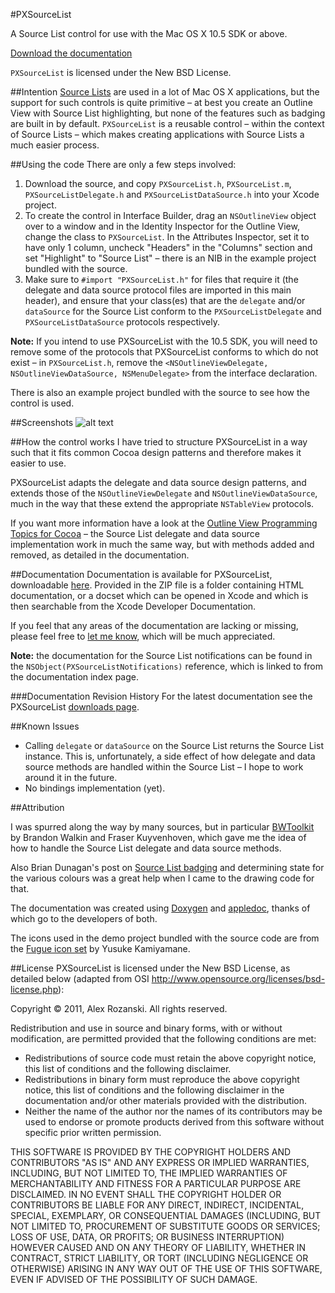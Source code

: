 #PXSourceList

A Source List control for use with the Mac OS X 10.5 SDK or above.

[Download the documentation][1]

`PXSourceList` is licensed under the New BSD License.

##Intention
[Source Lists][2] are used in a lot of Mac OS X applications, but the support for such controls is quite primitive – at best you create an Outline View with Source List highlighting, but none of the features such as badging are built in by default. `PXSourceList` is a reusable control – within the context of Source Lists – which makes creating applications with Source Lists a much easier process.

##Using the code
There are only a few steps involved:

 1. Download the source, and copy `PXSourceList.h`, `PXSourceList.m`, `PXSourceListDelegate.h` and `PXSourceListDataSource.h` into your Xcode project.
 2. To create the control in Interface Builder, drag an `NSOutlineView` object over to a window and in the Identity Inspector for the Outline View, change the class to `PXSourceList`. In the Attributes Inspector, set it to have only 1 column, uncheck "Headers" in the "Columns" section and set "Highlight" to "Source List" – there is an NIB in the example project bundled with the source.
 3. Make sure to `#import "PXSourceList.h"` for files that require it (the delegate and data source protocol files are imported in this main header), and ensure that your class(es) that are the `delegate` and/or `dataSource` for the Source List conform to the `PXSourceListDelegate` and `PXSourceListDataSource` protocols respectively.

**Note:** If you intend to use PXSourceList with the 10.5 SDK, you will need to remove some of the protocols that PXSourceList conforms to which do not exist – in `PXSourceList.h`, remove the `<NSOutlineViewDelegate, NSOutlineViewDataSource, NSMenuDelegate>` from the interface declaration.

There is also an example project bundled with the source to see how the control is used.

##Screenshots
![alt text][3]

##How the control works
I have tried to structure PXSourceList in a way such that it fits common Cocoa design patterns and therefore makes it easier to use.

PXSourceList adapts the delegate and data source design patterns, and extends those of the `NSOutlineViewDelegate` and `NSOutlineViewDataSource`, much in the way that these extend the appropriate `NSTableView` protocols.

If you want more information have a look at the [Outline View Programming Topics for Cocoa][4] – the Source List delegate and data source implementation work in much the same way, but with methods added and removed, as detailed in the documentation.

##Documentation
Documentation is available for PXSourceList, downloadable [here][5]. Provided in the ZIP file is a folder containing HTML documentation, or a docset which can be opened in Xcode and which is then searchable from the Xcode Developer Documentation.

If you feel that any areas of the documentation are lacking or missing, please feel free to [let me know][6], which will be much appreciated.

**Note:** the documentation for the Source List notifications can be found in the `NSObject(PXSourceListNotifications)` reference, which is linked to from the documentation index page.

###Documentation Revision History
For the latest documentation see the PXSourceList [downloads page][7].

##Known Issues

  - Calling `delegate` or `dataSource` on the Source List returns the Source List instance. This is, unfortunately, a side effect of how delegate and data source methods are handled within the Source List – I hope to work around it in the future.
  - No bindings implementation (yet).

##Attribution

I was spurred along the way by many sources, but in particular [BWToolkit][8] by Brandon Walkin and Fraser Kuyvenhoven, which gave me the idea of how to handle the Source List delegate and data source methods.

Also Brian Dunagan's post on [Source List badging][9] and determining state for the various colours was a great help when I came to the drawing code for that.

The documentation was created using [Doxygen][10] and [appledoc][11], thanks of which go to the developers of both.

The icons used in the demo project bundled with the source code are from the [Fugue icon set][12] by Yusuke Kamiyamane.

##License
PXSourceList is licensed under the New BSD License, as detailed below (adapted from OSI http://www.opensource.org/licenses/bsd-license.php):


Copyright &copy; 2011, Alex Rozanski.
All rights reserved.

Redistribution and use in source and binary forms, with or without modification, are permitted provided that the following conditions are met:

- Redistributions of source code must retain the above copyright notice, this list of conditions and the following disclaimer.
- Redistributions in binary form must reproduce the above copyright notice, this list of conditions and the following disclaimer in the documentation and/or other materials provided with the distribution.
- Neither the name of the author nor the names of its contributors may be used to endorse or promote products derived from this software without specific prior written permission.

THIS SOFTWARE IS PROVIDED BY THE COPYRIGHT HOLDERS AND CONTRIBUTORS "AS IS" AND ANY EXPRESS OR IMPLIED WARRANTIES, INCLUDING, BUT NOT LIMITED TO, THE IMPLIED WARRANTIES OF MERCHANTABILITY AND FITNESS FOR A PARTICULAR PURPOSE ARE DISCLAIMED. IN NO EVENT SHALL THE COPYRIGHT HOLDER OR CONTRIBUTORS BE LIABLE FOR ANY DIRECT, INDIRECT, INCIDENTAL, SPECIAL, EXEMPLARY, OR CONSEQUENTIAL DAMAGES (INCLUDING, BUT NOT LIMITED TO, PROCUREMENT OF SUBSTITUTE GOODS OR SERVICES; LOSS OF USE, DATA, OR PROFITS; OR BUSINESS INTERRUPTION) HOWEVER CAUSED AND ON ANY THEORY OF LIABILITY, WHETHER IN CONTRACT, STRICT LIABILITY, OR TORT (INCLUDING NEGLIGENCE OR OTHERWISE) ARISING IN ANY WAY OUT OF THE USE OF THIS SOFTWARE, EVEN IF ADVISED OF THE POSSIBILITY OF SUCH DAMAGE.


  [1]: http://github.com/Perspx/PXSourceList/downloads
  [2]: http://developer.apple.com/library/mac/#documentation/UserExperience/Conceptual/AppleHIGuidelines/Windows/Windows.html#//apple_ref/doc/uid/20000961-TP9
  [3]: http://perspx.com/wp-content/uploads/2010/01/pxsourcelist.jpg
  [4]: http://developer.apple.com/mac/library/DOCUMENTATION/Cocoa/Conceptual/OutlineView/Articles/UsingOutlineDataSource.html
  [5]: http://github.com/Perspx/PXSourceList/downloads
  [6]: http://perspx.com/contact
  [7]: http://github.com/Perspx/PXSourceList/downloads
  [8]: http://brandonwalkin.com/bwtoolkit/
  [9]: http://www.bdunagan.com/2008/11/10/cocoa-tutorial-source-list-badges-part-2/
  [10]: http://www.doxygen.org/
  [11]: http://www.gentlebytes.com/freeware/appledoc/
  [12]: http://www.pinvoke.com/
